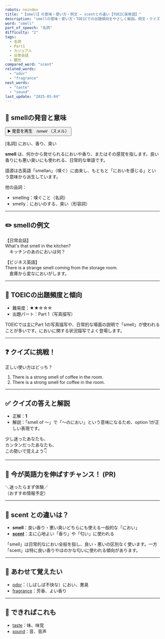 ```yaml
---
robots: noindex
title: "【smell】の意味・使い方・例文 ― scentとの違い【TOEIC英単語】"
description: "smellの意味・使い方・TOEICでの出題傾向をやさしく解説。例文・クイズ付きでscentとの違いもわかりやすく学べます。"
word: "smell"
part_of_speech: "名詞"
difficulty: "2"
tags:
  - 名詞
  - Part1
  - カジュアル
  - 日常会話
  - 観光
compared_word: "scent"
related_words:
  - "odor"
  - "fragrance"
next_words:
  - "taste"
  - "sound"
last_update: "2025-05-04"
---
```


## 🔰 smellの発音と意味

<button class="play-audio" onclick="playTTS('smell')">
  <span class="play-audio-main">
    ▶️ 発音を再生　/smel/
  </span>
  <span class="play-audio-sub">
    （スメル）
  </span>
</button>

[名詞] におい、香り、臭い

**smell** は、何かから発せられるにおいや香り、またはその感覚を指します。良い香りにも悪い臭いにも使われる、日常的な単語です。

語源は古英語「smellan」（嗅ぐ）に由来し、もともと「においを感じる」という意味から派生しています。

他の品詞：  
- smelling：嗅ぐこと（名詞）
- smelly：においのする、臭い（形容詞）

---

## ✏️ smellの例文

【日常会話】  
What's that smell in the kitchen?  
　キッチンのあのにおいは何？

【ビジネス英語】  
There is a strange smell coming from the storage room.  
　倉庫から変なにおいがします。

---

## 🎯 TOEICの出題頻度と傾向

- 難易度：★★☆☆☆
- 出題パート：Part 1（写真描写）

TOEICでは主にPart 1の写真描写や、日常的な場面の説明で「smell」が使われることが多いです。においに関する状況描写でよく登場します。

---

## ❓ クイズに挑戦！

正しい使い方はどっち？

1. There is a strong smell of coffee in the room.  
2. There is a strong smell for coffee in the room.

---

## ✅ クイズの答えと解説

- 正解：**1**
- 解説：「smell of ～」で「～のにおい」という意味になるため、option 1が正しい表現です。

少し迷ったあなたも、  
カンタンだったあなたも、  
この勢いで覚えよう👇️

---

## 🚀 今が英語力を伸ばすチャンス！ (PR)

<div class="info-center">
＼迷ったらまず体験／<br>  
（おすすめ情報予定）
</div>

---

## 🤔  scent との違いは？

- **smell**：良い香り・悪い臭いどちらにも使える一般的な「におい」
- **[scent](/word/scent/)**：主に心地よい「香り」や「匂い」に使われる

「smell」は日常的なにおい全般を指し、良い・悪いの区別なく使います。一方「scent」は特に良い香りやほのかな匂いに使われる傾向があります。

---

## 🧩 あわせて覚えたい

- [odor](/word/odor/)：（しばしば不快な）におい、悪臭
- [fragrance](/word/fragrance/)：芳香、よい香り

---

## 📖 できればこれも

- [taste](/word/taste/)：味、味覚
- [sound](/word/sound/)：音、音声

<!-- cvid: aid02_bid39 -->
